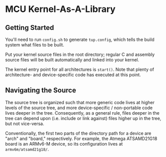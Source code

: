 # MCU Kernel-As-A-Library

## Getting Started

You'll need to run `config.sh` to generate `tup.config`, which tells
the build system what files to be built.

Put your kernel source files in the root directory; regular C and assembly
source files will be built automatically and linked into your kernel.

The kernel entry point for all architectures is `start()`. Note that plenty
of architecture- and device-specific code has executed at this point.

## Navigating the Source

The source tree is organized such that more generic code lives
at higher levels of the source tree, and more device-specific /
non-portable code lives deeper in the tree. Consequently, as a general
rule, files deeper in the tree can depend upon (i.e. include or link against)
files higher up in the tree, but not vice-versa.

Conventionally, the first two parts of the directory path for a device
are "arch" and "board," respectively. For example, the Atmega ATSAMD21G18 board
is an ARMv6-M device, so its configuration lives at `armv6m/atsamd21g18/`.
